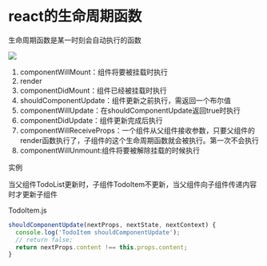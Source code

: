 # react的生命周期函数

生命周期函数是某一时刻会自动执行的函数

![](https://img2018.cnblogs.com/blog/1128201/201910/1128201-20191001232453114-1666226727.png#alt=react%E7%94%9F%E5%91%BD%E5%91%A8%E6%9C%9F)

1. componentWillMount：组件将要被挂载时执行
2. render
3. componentDidMount：组件已经被挂载时执行
4. shouldComponentUpdate：组件更新之前执行，需返回一个布尔值
5. componentWillUpdate：在shouldComponentUpdate返回true时执行
6. componentDidUpdate：组件更新完成后执行
7. componentWillReceiveProps：一个组件从父组件接收参数，只要父组件的render函数执行了，子组件的这个生命周期函数就会被执行。第一次不会执行
8. componentWillUnmount:组件将要被解除挂载的时候执行

实例

当父组件TodoList更新时，子组件TodoItem不更新，当父组件向子组件传递内容时才更新子组件

TodoItem.js

```javascript
shouldComponentUpdate(nextProps, nextState, nextContext) {
  console.log('TodoItem shouldComponentUpdate');
  // return false;
  return nextProps.content !== this.props.content;
}
```
